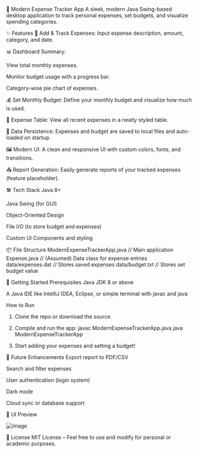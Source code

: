 💸 Modern Expense Tracker App
A sleek, modern Java Swing-based desktop application to track personal expenses, set budgets, and visualize spending categories.

✨ Features
🧾 Add & Track Expenses: Input expense description, amount, category, and date.

📊 Dashboard Summary:

View total monthly expenses.

Monitor budget usage with a progress bar.

Category-wise pie chart of expenses.

💰 Set Monthly Budget: Define your monthly budget and visualize how much is used.

📄 Expense Table: View all recent expenses in a neatly styled table.

📁 Data Persistence: Expenses and budget are saved to local files and auto-loaded on startup.

🖼️ Modern UI: A clean and responsive UI with custom colors, fonts, and transitions.

📤 Report Generation: Easily generate reports of your tracked expenses (feature placeholder).

🛠️ Tech Stack
Java 8+

Java Swing (for GUI)

Object-Oriented Design

File I/O (to store budget and expenses)

Custom UI Components and styling


📦 File Structure
ModernExpenseTrackerApp.java     // Main application
Expense.java                     // (Assumed) Data class for expense entries
data/expenses.dat                // Stores saved expenses
data/budget.txt                  // Stores set budget value

🚀 Getting Started
Prerequisites
Java JDK 8 or above

A Java IDE like IntelliJ IDEA, Eclipse, or simple terminal with javac and java

How to Run
1. Clone the repo or download the source.

2. Compile and run the app:
   javac ModernExpenseTrackerApp.java
   java ModernExpenseTrackerApp
3. Start adding your expenses and setting a budget!


🧠 Future Enhancements
Export report to PDF/CSV

Search and filter expenses

User authentication (login system)

Dark mode

Cloud sync or database support

📸 UI Preview

![image](https://github.com/user-attachments/assets/abaa8f17-d459-4419-b858-d9b57d141b7d)


📄 License
MIT License – Feel free to use and modify for personal or academic purposes.
